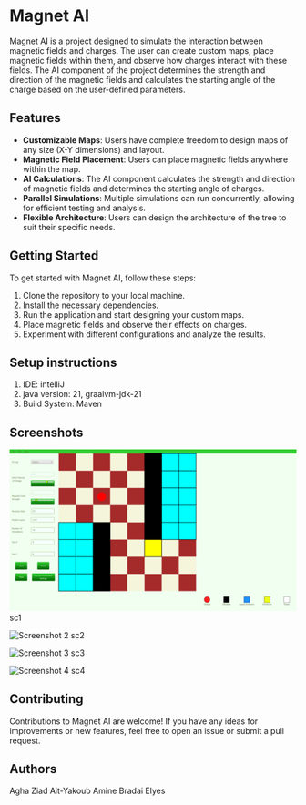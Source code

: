 # Magnet AI

Magnet AI is a project designed to simulate the interaction between magnetic fields and charges. The user can create custom maps, place magnetic fields within them, and observe how charges interact with these fields. The AI component of the project determines the strength and direction of the magnetic fields and calculates the starting angle of the charge based on the user-defined parameters.

## Features

- **Customizable Maps**: Users have complete freedom to design maps of any size (X-Y dimensions) and layout.
- **Magnetic Field Placement**: Users can place magnetic fields anywhere within the map.
- **AI Calculations**: The AI component calculates the strength and direction of magnetic fields and determines the starting angle of charges.
- **Parallel Simulations**: Multiple simulations can run concurrently, allowing for efficient testing and analysis.
- **Flexible Architecture**: Users can design the architecture of the tree to suit their specific needs.

## Getting Started

To get started with Magnet AI, follow these steps:

1. Clone the repository to your local machine.
2. Install the necessary dependencies.
3. Run the application and start designing your custom maps.
4. Place magnetic fields and observe their effects on charges.
5. Experiment with different configurations and analyze the results.
   
## Setup instructions
1. IDE: intelliJ
2. java version: 21, graalvm-jdk-21
3. Build System: Maven
   
## Screenshots

![Screenshot 1](https://raw.githubusercontent.com/ElyesBradai/Fish-Ai/main/ReadME-pictures/Capture1.PNG?token=GHSAT0AAAAAACPBNDGHZEUR3BPOKEBQH2O2ZRYIREA)
sc1

![Screenshot 2](/path/to/screenshot2.png)
sc2

![Screenshot 3](/path/to/screenshot3.png)
sc3

![Screenshot 4](/path/to/screenshot4.png)
sc4

## Contributing

Contributions to Magnet AI are welcome! If you have any ideas for improvements or new features, feel free to open an issue or submit a pull request.

## Authors
Agha Ziad
Ait-Yakoub Amine
Bradai Elyes
